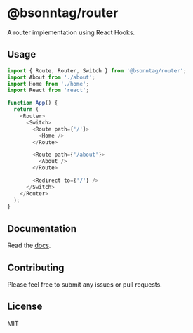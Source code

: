 # @bsonntag/router

A router implementation using React Hooks.

## Usage

```js
import { Route, Router, Switch } from '@bsonntag/router';
import About from './about';
import Home from './home';
import React from 'react';

function App() {
  return (
    <Router>
      <Switch>
        <Route path={'/'}>
          <Home />
        </Route>

        <Route path={'/about'}>
          <About />
        </Route>

        <Redirect to={'/'} />
      </Switch>
    </Router>
  );
}
```

## Documentation

Read the [docs](./docs/README.md).

## Contributing

Please feel free to submit any issues or pull requests.

## License

MIT
